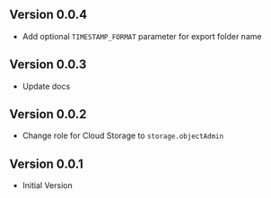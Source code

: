 ## Version 0.0.4

- Add optional `TIMESTAMP_FORMAT` parameter for export folder name

## Version 0.0.3

- Update docs

## Version 0.0.2

- Change role for Cloud Storage to `storage.objectAdmin`

## Version 0.0.1

- Initial Version
